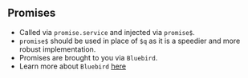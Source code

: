 ## Promises

- Called via `promise.service` and injected via `promise$`.
- `promise$` should be used in place of `$q` as it is a speedier and more robust implementation.
- Promises are brought to you via `Bluebird`.
- Learn more about `Bluebird` [here](http://bluebirdjs.com/docs/api-reference.html)